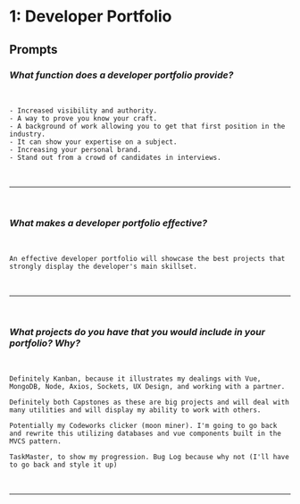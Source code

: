 # 1: Developer Portfolio

## Prompts

### *What function does a developer portfolio provide?*
<br/>

```
- Increased visibility and authority.
- A way to prove you know your craft.
- A background of work allowing you to get that first position in the industry.
- It can show your expertise on a subject.
- Increasing your personal brand.
- Stand out from a crowd of candidates in interviews.
```
<br/><hr/><br/>

### *What makes a developer portfolio effective?*
<br/>

```
An effective developer portfolio will showcase the best projects that strongly display the developer's main skillset. 
```
<br/><hr/><br/>

### *What projects do you have that you would include in your portfolio? Why?*
<br/>

```
Definitely Kanban, because it illustrates my dealings with Vue, MongoDB, Node, Axios, Sockets, UX Design, and working with a partner.

Definitely both Capstones as these are big projects and will deal with many utilities and will display my ability to work with others.

Potentially my Codeworks clicker (moon miner). I'm going to go back and rewrite this utilizing databases and vue components built in the MVCS pattern.

TaskMaster, to show my progression. Bug Log because why not (I'll have to go back and style it up)
```
<br/><hr/><br/>